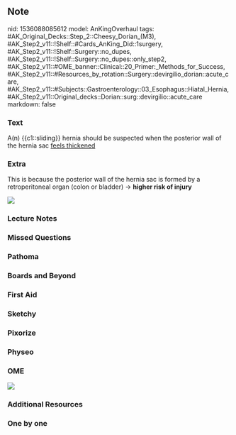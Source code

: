 ## Note
nid: 1536088085612
model: AnKingOverhaul
tags: #AK_Original_Decks::Step_2::Cheesy_Dorian_(M3), #AK_Step2_v11::!Shelf::#Cards_AnKing_Did::1surgery, #AK_Step2_v11::!Shelf::Surgery::no_dupes, #AK_Step2_v11::!Shelf::Surgery::no_dupes::only_step2, #AK_Step2_v11::#OME_banner::Clinical::20_Primer:_Methods_for_Success, #AK_Step2_v11::#Resources_by_rotation::Surgery::devirgilio_dorian::acute_care, #AK_Step2_v11::#Subjects::Gastroenterology::03_Esophagus::Hiatal_Hernia, #AK_Step2_v11::Original_decks::Dorian::surg::devirgilio::acute_care
markdown: false

### Text
A(n) {{c1::sliding}} hernia should be suspected when the posterior
wall of the hernia sac <u>feels thickened</u>

### Extra
This is because the posterior wall of the hernia sac is formed by a
retroperitoneal organ (colon or bladder) → <b>higher risk of
injury</b>
<div><img src="paste-1481883976204289.jpg"></div>

### Lecture Notes


### Missed Questions


### Pathoma


### Boards and Beyond


### First Aid


### Sketchy


### Pixorize


### Physeo


### OME
<div class="ome-widget">
  <a href="https://onlinemeded.org/spa/surgery?ref=anki"><img src=
  "_OME_AnkiFlashcards_Topic_1.png"></a>
</div>

### Additional Resources


### One by one

